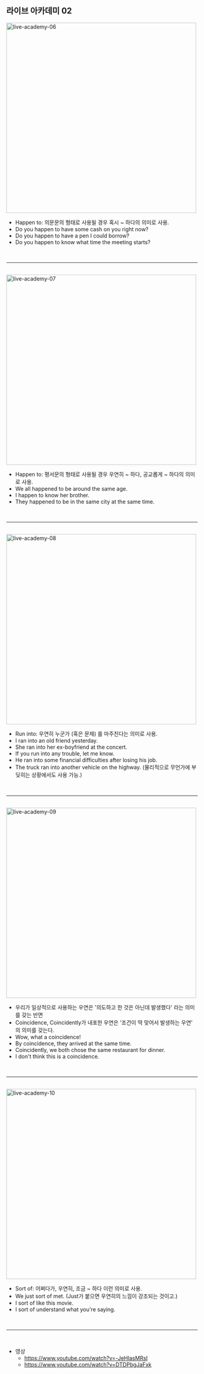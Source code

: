 ## 라이브 아카데미 02

<img src="./images/02/live-academy-06.png" width=500 alt="live-academy-06" />

- Happen to: 의문문의 형태로 사용될 경우 혹시 ~ 하다의 의미로 사용.
- Do you happen to have some cash on you right now?
- Do you happen to have a pen I could borrow?
- Do you happen to know what time the meeting starts?

<br />

---

<br />

<img src="./images/02/live-academy-07.png" width=500 alt="live-academy-07" />

- Happen to: 평서문의 형태로 사용될 경우 우연히 ~ 하다, 공교롭게 ~ 하다의 의미로 사용.
- We all happened to be around the same age.
- I happen to know her brother.
- They happened to be in the same city at the same time.

<br />

---

<br />

<img src="./images/02/live-academy-08.png" width=500 alt="live-academy-08" />

- Run into: 우연히 누군가 (혹은 문제) 를 마주친다는 의미로 사용.
- I ran into an old friend yesterday.
- She ran into her ex-boyfriend at the concert.
- If you run into any trouble, let me know.
- He ran into some financial difficulties after losing his job.
- The truck ran into another vehicle on the highway. (물리적으로 무언가에 부딪히는 상황에서도 사용 가능.)

<br />

---

<br />

<img src="./images/02/live-academy-09.png" width=500 alt="live-academy-09" />

- 우리가 일상적으로 사용하는 우연은 '의도하고 한 것은 아닌데 발생했다' 라는 의미를 갖는 반면
- Coincidence, Coincidently가 내포한 우연은 '조건이 딱 맞어서 발생하는 우연' 의 의미를 갖는다.
- Wow, what a coincidence!
- By coincidence, they arrived at the same time.
- Coincidently, we both chose the same restaurant for dinner.
- I don't think this is a coincidence.

<br />

---

<br />

<img src="./images/02/live-academy-10.png" width=500 alt="live-academy-10" />

- Sort of: 어쩌다가, 우연히, 조금 ~ 하다 이런 의미로 사용.
- We just sort of met. (Just가 붙으면 우연히의 느낌이 강조되는 것이고.)
- I sort of like this movie.
- I sort of understand what you're saying.

<br />

---

<br />

- 영상
  - https://www.youtube.com/watch?v=-JeHIasMRsI
  - https://www.youtube.com/watch?v=DTDPbgJaFxk
